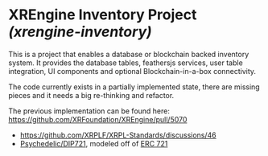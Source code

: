 # XREngine Inventory Project _(xrengine-inventory)_

This is a project that enables a database or blockchain backed inventory system. 
It provides the database tables, feathersjs services, user table integration, UI 
components and optional Blockchain-in-a-box connectivity.

The code currently exists in a partially implemented state, there are missing 
pieces and it needs a big re-thinking and refactor.

The previous implementation can be found here: 
https://github.com/XRFoundation/XREngine/pull/5070

* https://github.com/XRPLF/XRPL-Standards/discussions/46
* [Psychedelic/DIP721](https://github.com/Psychedelic/DIP721), modeled off of
  [ERC 721](https://ethereum.org/en/developers/docs/standards/tokens/erc-721/)
